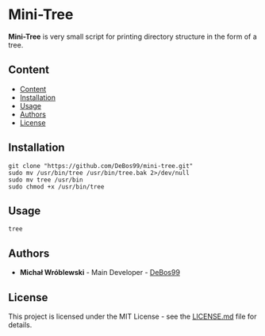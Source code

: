 # Mini-Tree

**Mini-Tree** is very small script for printing directory structure in the form of a tree.

## Content

- [Content](#content)
- [Installation](#installation)
- [Usage](#usage)
- [Authors](#authors)
- [License](#license)

## Installation

```
git clone "https://github.com/DeBos99/mini-tree.git"
sudo mv /usr/bin/tree /usr/bin/tree.bak 2>/dev/null
sudo mv tree /usr/bin
sudo chmod +x /usr/bin/tree
```

## Usage

`tree`

## Authors

* **Michał Wróblewski** - Main Developer - [DeBos99](https://github.com/DeBos99)

## License

This project is licensed under the MIT License - see the [LICENSE.md](LICENSE.md) file for details.
